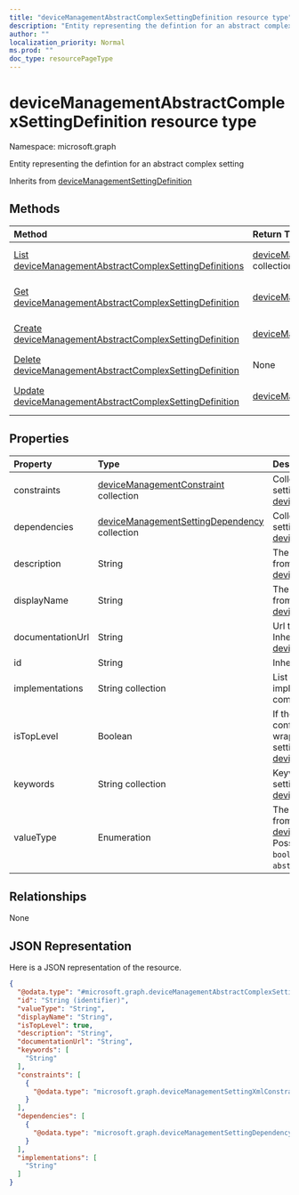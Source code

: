 ```yaml
---
title: "deviceManagementAbstractComplexSettingDefinition resource type"
description: "Entity representing the defintion for an abstract complex setting"
author: ""
localization_priority: Normal
ms.prod: ""
doc_type: resourcePageType
---
```


# deviceManagementAbstractComplexSettingDefinition resource type


Namespace: microsoft.graph

Entity representing the defintion for an abstract complex setting


Inherits from [deviceManagementSettingDefinition](../resources/devicemanagementsettingdefinition.md)

## Methods
|Method|Return Type|Description|
|:---|:---|:---|
|[List deviceManagementAbstractComplexSettingDefinitions](../api/devicemanagementabstractcomplexsettingdefinition-list.md)|[deviceManagementAbstractComplexSettingDefinition](../resources/devicemanagementabstractcomplexsettingdefinition.md) collection|List properties and relationships of the [deviceManagementAbstractComplexSettingDefinition](../resources/devicemanagementabstractcomplexsettingdefinition.md) objects.|
|[Get deviceManagementAbstractComplexSettingDefinition](../api/devicemanagementabstractcomplexsettingdefinition-get.md)|[deviceManagementAbstractComplexSettingDefinition](../resources/devicemanagementabstractcomplexsettingdefinition.md)|Read properties and relationships of the [deviceManagementAbstractComplexSettingDefinition](../resources/devicemanagementabstractcomplexsettingdefinition.md) object.|
|[Create deviceManagementAbstractComplexSettingDefinition](../api/devicemanagementabstractcomplexsettingdefinition-create.md)|[deviceManagementAbstractComplexSettingDefinition](../resources/devicemanagementabstractcomplexsettingdefinition.md)|Create a new [deviceManagementAbstractComplexSettingDefinition](../resources/devicemanagementabstractcomplexsettingdefinition.md) object.|
|[Delete deviceManagementAbstractComplexSettingDefinition](../api/devicemanagementabstractcomplexsettingdefinition-delete.md)|None|Deletes a [deviceManagementAbstractComplexSettingDefinition](../resources/devicemanagementabstractcomplexsettingdefinition.md).|
|[Update deviceManagementAbstractComplexSettingDefinition](../api/devicemanagementabstractcomplexsettingdefinition-update.md)|[deviceManagementAbstractComplexSettingDefinition](../resources/devicemanagementabstractcomplexsettingdefinition.md)|Update the properties of a [deviceManagementAbstractComplexSettingDefinition](../resources/devicemanagementabstractcomplexsettingdefinition.md) object.|

## Properties
|Property|Type|Description|
|:---|:---|:---|
|constraints|[deviceManagementConstraint](../resources/devicemanagementconstraint.md) collection|Collection of constraints for the setting value Inherited from [deviceManagementSettingDefinition](../resources/devicemanagementsettingdefinition.md)|
|dependencies|[deviceManagementSettingDependency](../resources/devicemanagementsettingdependency.md) collection|Collection of dependencies on other settings Inherited from [deviceManagementSettingDefinition](../resources/devicemanagementsettingdefinition.md)|
|description|String|The setting's description Inherited from [deviceManagementSettingDefinition](../resources/devicemanagementsettingdefinition.md)|
|displayName|String|The setting's display name Inherited from [deviceManagementSettingDefinition](../resources/devicemanagementsettingdefinition.md)|
|documentationUrl|String|Url to setting documentation Inherited from [deviceManagementSettingDefinition](../resources/devicemanagementsettingdefinition.md)|
|id|String| Inherited from [entity](../resources/entity.md)|
|implementations|String collection|List of definition IDs for all possible implementations of this abstract complex setting|
|isTopLevel|Boolean|If the setting is top level, it can be configured without the need to be wrapped in a collection or complex setting Inherited from [deviceManagementSettingDefinition](../resources/devicemanagementsettingdefinition.md)|
|keywords|String collection|Keywords associated with the setting Inherited from [deviceManagementSettingDefinition](../resources/devicemanagementsettingdefinition.md)|
|valueType|Enumeration|The data type of the value Inherited from [deviceManagementSettingDefinition](../resources/devicemanagementsettingdefinition.md). Possible values are: `integer`, `boolean`, `string`, `complex`, `collection`, `abstractComplex`.|

## Relationships
None

## JSON Representation
Here is a JSON representation of the resource.
<!-- {
  "blockType": "resource",
  "keyProperty": "id",
  "@odata.type": "microsoft.graph.deviceManagementAbstractComplexSettingDefinition",
  "baseType": "microsoft.graph.deviceManagementSettingDefinition",
  "openType": false
}
-->
``` json
{
  "@odata.type": "#microsoft.graph.deviceManagementAbstractComplexSettingDefinition",
  "id": "String (identifier)",
  "valueType": "String",
  "displayName": "String",
  "isTopLevel": true,
  "description": "String",
  "documentationUrl": "String",
  "keywords": [
    "String"
  ],
  "constraints": [
    {
      "@odata.type": "microsoft.graph.deviceManagementSettingXmlConstraint"
    }
  ],
  "dependencies": [
    {
      "@odata.type": "microsoft.graph.deviceManagementSettingDependency"
    }
  ],
  "implementations": [
    "String"
  ]
}
```

